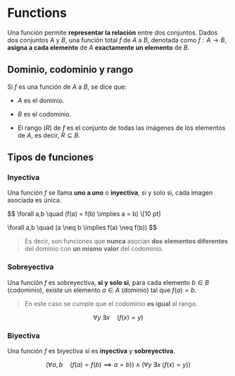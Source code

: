 # Functions

Una función permite **representar la relación** entre dos conjuntos. Dados dos conjuntos $A$ y $B$, una función total $f$ de $A$ a $B$, denotada como $f: A \rightarrow B$, **asigna a cada elemento** de $A$ **exactamente un elemento** de $B$.

## Dominio, codominio y rango

Si $f$ es una función de $A$ a $B$, se dice que:

- $A$ es el dominio.

- $B$ es el codominio.

- El rango ($R$) de $f$ es el conjunto de todas las imágenes de los elementos de $A$, es decir, $R \subseteq B$.

## Tipos de funciones

### Inyectiva

Una función $f$ se llama **uno a uno** o **inyectiva**, si y solo si, cada imagen asociada es única.

$$
\forall a,b \quad (f(a) = f(b) \implies a = b) \\[10 pt]

\forall a,b \quad (a \neq b \implies f(a) \neq f(b))
$$

> Es decir, son funciones que **nunca** asocian **dos elementos diferentes** del dominio con **un mismo valor** del codominio.

### Sobreyectiva

Una función $f$ es sobreyectiva, **si y solo si**, para cada elemento $b \in B$ (codominio), existe un elemento $a \in A$ (dominio) tal que $f(a) = b$.

> En este caso se cumple que el codominio **es igual** al rango.

$$
\forall y \; \exists x \quad (f(x) = y)
$$

### Biyectiva

Una función $f$ es biyectiva si es **inyectiva** y **sobreyectiva**.

$$
(\forall a,b \quad (f(a) = f(b) \implies a = b)) \; \land \; (\forall y \; \exists x \; (f(x) = y))
$$
